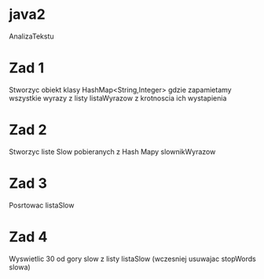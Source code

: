 # java2
AnalizaTekstu

Zad 1
=====
Stworzyc obiekt klasy HashMap<String,Integer> gdzie zapamietamy wszystkie wyrazy z listy listaWyrazow z krotnoscia ich wystapienia

Zad 2
=====
Stworzyc liste Slow pobieranych z Hash Mapy slownikWyrazow

Zad 3
=====
Posrtowac listaSlow

Zad 4
=====
Wyswietlic 30 od gory slow z listy listaSlow (wczesniej usuwajac stopWords slowa)

